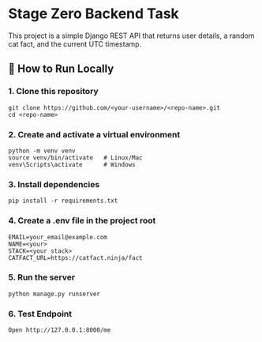 # Stage Zero Backend Task

This project is a simple Django REST API that returns user details, a random cat fact, and the current UTC timestamp.

## 🚀 How to Run Locally

### 1. Clone this repository
```
git clone https://github.com/<your-username>/<repo-name>.git
cd <repo-name>
```

### 2. Create and activate a virtual environment
```
python -m venv venv
source venv/bin/activate   # Linux/Mac
venv\Scripts\activate      # Windows
```

### 3. Install dependencies
```
pip install -r requirements.txt
```

### 4. Create a .env file in the project root
```
EMAIL=your_email@example.com
NAME=<your>
STACK=<your stack>
CATFACT_URL=https://catfact.ninja/fact
```


### 5. Run the server
```
python manage.py runserver
```

### 6. Test Endpoint
```
Open http://127.0.0.1:8000/me
```
